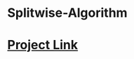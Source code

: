# Splitwise-Algorithm


<a href="https://akshaykohad.github.io/Splitwise-Algorithm/index.html"><h1><b>Project Link</b></h1><a>
